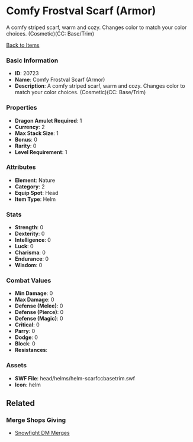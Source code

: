 # Comfy Frostval Scarf (Armor)

A comfy striped scarf, warm and cozy. Changes color to match your color choices. (Cosmetic)(CC: Base/Trim)

[Back to Items](../items.md)

### Basic Information

- **ID**: 20723
- **Name**: Comfy Frostval Scarf (Armor)
- **Description**: A comfy striped scarf, warm and cozy. Changes color to match your color choices. (Cosmetic)(CC: Base/Trim)

### Properties

- **Dragon Amulet Required**: 1
- **Currency**: 2
- **Max Stack Size**: 1
- **Bonus**: 0
- **Rarity**: 0
- **Level Requirement**: 1

### Attributes

- **Element**: Nature
- **Category**: 2
- **Equip Spot**: Head
- **Item Type**: Helm

### Stats

- **Strength**: 0
- **Dexterity**: 0
- **Intelligence**: 0
- **Luck**: 0
- **Charisma**: 0
- **Endurance**: 0
- **Wisdom**: 0

### Combat Values

- **Min Damage**: 0
- **Max Damage**: 0
- **Defense (Melee)**: 0
- **Defense (Pierce)**: 0
- **Defense (Magic)**: 0
- **Critical**: 0
- **Parry**: 0
- **Dodge**: 0
- **Block**: 0
- **Resistances**: 

### Assets

- **SWF File**: head/helms/helm-scarfccbasetrim.swf
- **Icon**: helm

## Related

### Merge Shops Giving

- [Snowfight DM Merges](../merge-shops/359-snowfight-dm-merges.md)

